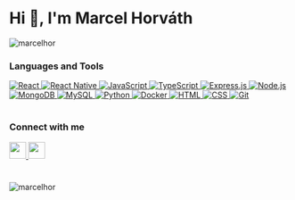 <h1>Hi <span class="wave-hand">👋</span>, I'm Marcel Horváth</h1>
<p align="left"> <img src="https://komarev.com/ghpvc/?username=marcelhor&label=Profile%20views&color=3178C6&style=flat" alt="marcelhor" /> </p>


<h3>Languages and Tools</h3>
<div>
  <a href="https://reactjs.org/" target="_blank">
    <img src="https://img.shields.io/badge/-React-61DAFB?style=flat&logo=react&logoColor=white" alt="React">
  </a>
  <a href="https://reactnative.dev/" target="_blank">
    <img src="https://img.shields.io/badge/-React%20Native-61DAFB?style=flat&logo=react&logoColor=white" alt="React Native">
  </a>
  <a href="https://developer.mozilla.org/cs/docs/Web/JavaScript" target="_blank">
    <img src="https://img.shields.io/badge/-JavaScript-F7DF1E?style=flat&logo=javascript&logoColor=black" alt="JavaScript">
  </a>
  <a href="https://www.typescriptlang.org/" target="_blank">
    <img src="https://img.shields.io/badge/-TypeScript-3178C6?style=flat&logo=typescript&logoColor=white" alt="TypeScript">
  </a>
  <a href="https://expressjs.com/" target="_blank">
    <img src="https://img.shields.io/badge/-Express.js-000000?style=flat&logo=express&logoColor=white" alt="Express.js">
  </a>
  <a href="https://nodejs.org/" target="_blank">
    <img src="https://img.shields.io/badge/-Node.js-339933?style=flat&logo=node.js&logoColor=white" alt="Node.js">
  </a>
  <a href="https://www.mongodb.com/" target="_blank">
    <img src="https://img.shields.io/badge/-MongoDB-47A248?style=flat&logo=mongodb&logoColor=white" alt="MongoDB">
  </a>
  <a href="https://www.mysql.com/" target="_blank">
    <img src="https://img.shields.io/badge/-MySQL-4479A1?style=flat&logo=mysql&logoColor=white" alt="MySQL">
  </a>
  <a href="https://www.python.org/" target="_blank">
    <img src="https://img.shields.io/badge/-Python-3776AB?style=flat&logo=python&logoColor=white" alt="Python">
  </a>
  <a href="https://www.docker.com/" target="_blank">
    <img src="https://img.shields.io/badge/-Docker-2496ED?style=flat&logo=docker&logoColor=white" alt="Docker">
  </a>
  <a href="https://www.w3.org/html/" target="_blank">
    <img src="https://img.shields.io/badge/-HTML-E34F26?style=flat&logo=html5&logoColor=white" alt="HTML">
  </a>
  <a href="https://www.w3.org/Style/CSS/Overview.en.html" target="_blank">
    <img src="https://img.shields.io/badge/-CSS-1572B6?style=flat&logo=css3&logoColor=white" alt="CSS">
  </a>
  <a href="https://git-scm.com/" target="_blank">
    <img src="https://img.shields.io/badge/-Git-F05032?style=flat&logo=git&logoColor=white" alt="Git">
  </a>
</div>

#

<h3 align="left">Connect with me</h3>
<p align="left">
<a href="https://www.linkedin.com/in/marcel-hor/" target="blank"><img height=30 src="https://cdn.jsdelivr.net/gh/devicons/devicon/icons/linkedin/linkedin-original.svg" />
  </a>
  <a href="https://www.instagram.com/marcelus_h/" target="blank"><img height=30 src="https://cdn.myshoptet.com/usr/www.dobrycider.cz/user/documents/upload/instagram-icon.png" />
  </a>
</p>

#

<p><img align="center" src="https://github-readme-streak-stats.herokuapp.com/?user=marcelhor&" alt="marcelhor" /></p>
